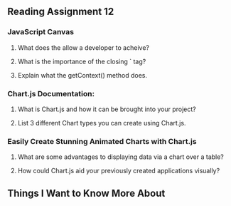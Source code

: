 ## Reading Assignment 12

### JavaScript Canvas

1. What does the <canvas> allow a developer to acheive?



2. What is the importance of the closing `</canvas> tag?



3. Explain what the getContext() method does.



### Chart.js Documentation:

1. What is Chart.js and how it can be brought into your project?



2. List 3 different Chart types you can create using Chart.js.



### Easily Create Stunning Animated Charts with Chart.js

1. What are some advantages to displaying data via a chart over a table?



2. How could Chart.js aid your previously created applications visually?



## Things I Want to Know More About